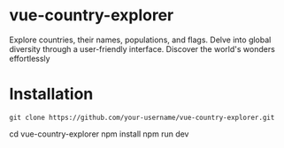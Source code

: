 # vue-country-explorer
Explore countries, their names, populations, and flags. Delve into global diversity through a user-friendly interface. Discover the world's wonders effortlessly
# Installation
```
git clone https://github.com/your-username/vue-country-explorer.git
```
cd vue-country-explorer
npm install
npm run dev
